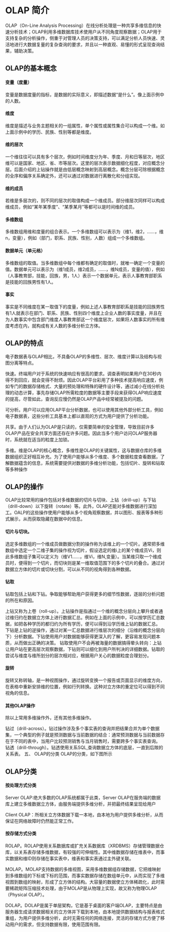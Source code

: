 # OLAP 简介

OLAP（On-Line Analysis Processing）在线分析处理是一种共享多维信息的快速分析技术；OLAP利用多维数据库技术使用户从不同角度观察数据；OLAP用于支持复杂的分析操作，侧重于对管理人员的决策支持，可以满足分析人员快速、灵活地进行大数据复量的复杂查询的要求，并且以一种直观、易懂的形式呈现查询结果，辅助决策。

## OLAP的基本概念
#### 变量（度量）
变量是数据度量的指标，是数据的实际意义，即描述数据“是什么”。像上面示例中的人数。

#### 维度
维度是描述与业务主题相关的一组属性，单个属性或属性集合可以构成一个维。如上面示例中的学历、民族、性别等都是维度。

#### 维的层次
一个维往往可以具有多个层次，例如时间维度分为年、季度、月和日等层次，地区维可以是国家、地区、省、市等层次。这里的层次表示数据细化程度，对应概念分层。后面介绍的上钻操作就是由低层概念映射到高层概念。概念分层可除根据概念的全序和偏序关系确定外，还可以通过对数据进行离散化和分组实现。

#### 维的成员
若维是多层次的，则不同的层次的取值构成一个维成员。部分维层次同样可以构成维成员，例如“某年某季度”、“某季某月”等都可以是时间维的成员。

#### 多维数组
多维数组用维和度量的组合表示。一个多维数组可以表示为（维1，维2，……，维n，变量），例如（部门，职系、民族、性别，人数）组成一个多维数组。

#### 数据单元（单元格）
多维数组的取值。当多维数组中每个维都有确定的取值时，就唯一确定一个变量的值。数据单元可以表示为（维1成员，维2成员，……，维N成员，变量的值），例如（人事教育部，技能，回族，男，1人）表示一个数据单元，表示人事教育部职系是技能的回族男性有1人。

#### 事实
事实是不同维度在某一取值下的度量，例如上述人事教育部职系是技能的回族男性有1人就表示在部门、职系、民族、性别四个维度上企业人数的事实度量，并且在为人数事实中包含部门维度人事教育部这一个维度层次，如果将人数事实的所有维度考虑在内，就构成有关人数的多维分析立方体。

## OLAP的特点
电子数据表与OLAP相比，不具备OLAP的多维性、层次、维度计算以及结构与视图分离等特点。

快速。终端用户对于系统的快速响应有很高的要求。调查表明如果用户在30秒内得不到回应，就会变得不耐烦。因此OLAP平台彩用了多种技术提高响应速度，例如专门的数据存储格式、大量的预处理和特殊的硬件设计等，通过减小在线分析处理的动态计算，事先存储OLAP所需粒度的数据等主要手段来获得OLAP响应速度的提高，尽管如此，查询反应慢仍然是OLAP产品中经常被提及的问题。

可分析。用户可以应用OLAP平台分析数据，也可以使用其他外部分析工具，例如电子数据表，这些分析工具基本上都以直观的方式为用户提供了分析功能。

共享。由于人们认为OLAP是只读的，仅需要简单的安全管理，导致目前许多OLAP产品在安全共享方面还存在许多问题。因此当多个用户访问OLAP服务器时，系统就在适当的粒度上加锁。

多维。维是OLAP的核心概念，多维性是OLAP的关键属性，这与数据仓库的多维数据组织正好相互补充。为了使用户能够从多个维度、多个数据粒度查看数据，了解数据蕴含的信息，系统需要提供对数据的多维分析功能，包括切片、旋转和钻取等多种操作


## OLAP的操作
OLAP比较常用的操作包括对多维数据的切片与切块、上钻（drill-up）与下钻（drill-down）以下旋转（rotate）等。此外，OLAP还能对多维数据进行深加工。OALP的这些操作使用户能够从多个视角观察数据，并以图形、报表等多种形式展示，从而获取隐藏在数据中的信息。

#### 切片与切块。
选定多维数组的一个维成员做数据分割的操作称为该维上的一个切片。通常把多维数组中选定一个二维子集的操作视为切片，假设选定的维i上的某个维成员Vi，则此多维数组子集可以定义为（维V1……，维Vi，维N,变量）。当某维只取一个维成员时，便得到一个切片，而切块则是某一维取值范围下的多个切片的叠合。通过对数据立方体的切片或切块分割，可以从不同的视角得到各种数据。

#### 钻取
钻取包括上钻和下钻。争取能够帮助用户获得更多的细节性数据，逐层的分析问题的所在和原因。

上钻又称为上卷（roll-up）。上钻操作是指通过一个维的概念分层向上攀升或者通过维归约在数据立方体上进行数据汇总。例如在上面的示例中，可以按学历汇总数据，如把各种学历的都归约为所有学历，便可以得到沿学历维上钻的数据汇总。
下钻是上钻的逆操作，通过对某一汇总数据进行维层次的细分（沿维的概念分层向下）分析数据。下钻使用用户对数据能够获得更深入的了解，更容易发现问题本质，从而做出正确的决策。
钻取使用户不会再被海量的数据搞得晕头转向：上钻让用户站在更高层次观察数据，下钻则可以细化到用户所判决的详细数据。钻取的尝试与维度与维所划分的层次相对应，根据用户关心的数据粒度合理划分。

#### 旋转
旋转又称转轴，是一种视图操作，通过旋转变换一个报告或页面显示的维度方向，在表格中重新安排维的位置，例如行列转换。这种对立方体的重定位可以得到不同视角的信息。

#### 其他OLAP操作
除以上常用多维操作外，还有其他多维操作。

钻过（drill-across）。钻过操作涉及多个事实表的查询并把结果合并为单个数据集，一个典型的例子就是预测数据与当前数据的结合：通常预测数据与当前数据存在于不同的表中，当用户比较预测销售与当月销售时，需要跨多个事实表查询。
钻透（drill-through）。钻透使用关系SQL,查询数据立方体的底层，一直到后羰的关系表。
五、  OLAP的分类
OLAP的分类，如下图所示

## OLAP分类

#### 按处理方式分类

Server OLAP:绝大多数的OLAP系统都属于此类，Server OLAP在服务端的数据库上建立多维数据立方体，由服务端提供多维分析，并把最终结果呈现给用户

Client OLAP：所相关立方体数据下载一本地，由本地为用户提供多维分析，从而保证在网络故障时仍然能正常工作。

#### 按存储方式分类

ROLAP。ROLAP使用关系数据库或扩充关系数据库（XRDBMS）存储管理数据仓库，以关系表存储多维数据，有较强的可伸缩性。其中维数据存储在维表中，而事实数据和维ID则存储在事实表中，维表和事实表通过主外键关联。

MOLAP。MOLAP支持数据的多维视图，采用多维数据组存储数据，它把维映射到多维数组的下标或下标的范围，而事实数据存储在数组单元中，从而实现了多维视图到数组的映射，形成了立方体的结构。大容量的数据使立方体稀疏化，此时需要稀疏矩阵压缩技术处理，由于MOLAP是从物理上实现，故又称为物理OLAP（Physical OLAP）。

DOLAP。DOLAP是属于单层架构，它是基于桌面的客户端OLAP，主要特点是由服务器生成请求数据相关的立方体并下载到本地，由本地提供数据结构与报表格式重组，为用户提供多维分析，此时无需任何的网络连接，灵活的存储方式方便了移动用户的需求，但支持数据有限，使用范围有限。